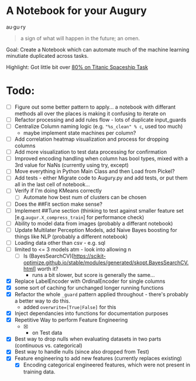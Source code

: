 # A Notebook for your Augury
au·gu·ry
> a sign of what will happen in the future; an omen.

Goal: Create a Notebook which can automate much of the machine learning minutiate duplicated across tasks.

Highlight: Got little bit over [80% on Titanic Spaceship Task](https://www.kaggle.com/code/elliottdelaunay/spaceship-titanic-augury-template?scriptVersionId=100361258)

# Todo:
* [ ] Figure out some better pattern to apply... a notebook with differant methods all over the places is making it confusing to iterate on
* [ ] Refactor processing and add rules flow - lots of duplicate input_guards
* [ ] Centralize Column naming logic (e.g. `"%s_clean" % c`, used too much) 
    - maybe implement state machines per column?
* [ ] Add correlation heatmap visualization and process for dropping columns
* [ ] Add more visualization to test data processing for confirmation
* [ ] Improved encoding handling when column has bool types, mixed with a 3rd value for NaNs (currently using try, except)
* [ ] Move everything in Python Main Class and then Load from Pickel?
* [ ] Add tests - either Migrate code to Augury.py and add tests, or put them all in the last cell of notebook...
* [ ] Verify if I'm doing KMeans correctly
    * [ ] Automate how best num of clusters can be chosen
* [ ] Does the ##Fit section make sense?
* [ ] Implement ##Tune section (thinking to test against smaller feature set [e.g.`augur.X_compress_train`] for performance check)
* [ ] Ability to model data from images (probably a differant notebook)
* [ ] Update Multilater Perception Models, add Naive Bayes boosting for things like NLP (probably a different notebook)
* [ ] Loading data other than csv - e.g. sql
* [ ] limited to <= 3 models atm - look into allowing n
    * [ ] Is (BayesSearchCV)[https://scikit-optimize.github.io/stable/modules/generated/skopt.BayesSearchCV.html] worth it?
        - runs a bit slower, but score is generally the same...
* [x] Replace LabelEncoder with OrdinalEncoder for single columns
* [x] some sort of caching for unchanged longer running functions 
* [X] Refactor the whole `_guard` pattern applied throughout - there's probably a better way to do this.
    * added `overwrite=[True|False]` for this
* [X] Inject dependancies into functions for documentation purposes
* [X] Repetitive Way to perform Feature Engineering 
    * [X] - on Test data
* [X] Best way to drop nulls when evaluating datasets in two parts (continuous vs. categorical)
* [X] Best way to handle nulls (since also dropped from Test)
* [X] Feature engineering to add new features (currently replaces existing)
    * [X] Encoding categorical engineered features, which were not present in training data. 